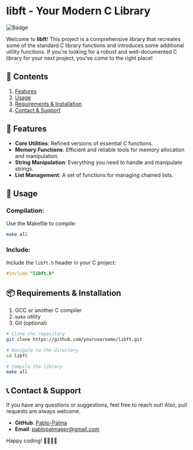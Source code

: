 
# libft - Your Modern C Library

![Badge](https://img.shields.io/badge/Lib-FT-blue)

Welcome to **libft**! This project is a comprehensive library that recreates some of the standard C library functions and introduces some additional utility functions. If you're looking for a robust and well-documented C library for your next project, you've come to the right place!

## 📖 Contents

1. [Features](#features)
2. [Usage](#usage)
3. [Requirements & Installation](#requirements--installation)
4. [Contact & Support](#contact--support)

## 🚀 Features

- **Core Utilities**: Refined versions of essential C functions.
- **Memory Functions**: Efficient and reliable tools for memory allocation and manipulation.
- **String Manipulation**: Everything you need to handle and manipulate strings.
- **List Management**: A set of functions for managing chained lists.

## 🔧 Usage

### Compilation:

Use the Makefile to compile:
```bash
make all
```

### Include:

Include the `libft.h` header in your C project:
```c
#include "libft.h"
```

## 📦 Requirements & Installation

1. GCC or another C compiler
2. `make` utility
3. Git (optional)

```bash
# Clone the repository
git clone https://github.com/yourusername/libft.git

# Navigate to the directory
cd libft

# Compile the library
make all
```

## 📞 Contact & Support

If you have any questions or suggestions, feel free to reach out! Also, pull requests are always welcome.

- **GitHub**: [Pablo-Palma](https://github.com/Pablo-Palma)
- **Email**: pablopalmappr@gmail.com

Happy coding! 👩‍💻👨‍💻
